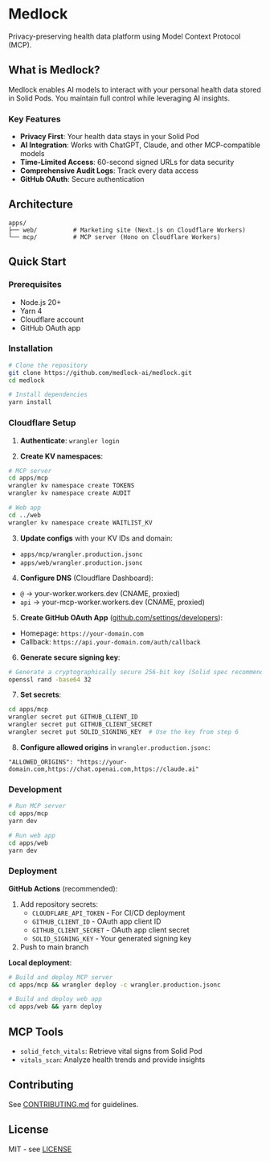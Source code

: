 # Medlock

Privacy-preserving health data platform using Model Context Protocol (MCP).

## What is Medlock?

Medlock enables AI models to interact with your personal health data stored in Solid Pods. You maintain full control while leveraging AI insights.

### Key Features

- **Privacy First**: Your health data stays in your Solid Pod
- **AI Integration**: Works with ChatGPT, Claude, and other MCP-compatible models
- **Time-Limited Access**: 60-second signed URLs for data security
- **Comprehensive Audit Logs**: Track every data access
- **GitHub OAuth**: Secure authentication

## Architecture

```
apps/
├── web/          # Marketing site (Next.js on Cloudflare Workers)
└── mcp/          # MCP server (Hono on Cloudflare Workers)
```

## Quick Start

### Prerequisites

- Node.js 20+
- Yarn 4
- Cloudflare account
- GitHub OAuth app

### Installation

```bash
# Clone the repository
git clone https://github.com/medlock-ai/medlock.git
cd medlock

# Install dependencies
yarn install
```

### Cloudflare Setup

1. **Authenticate**: `wrangler login`

2. **Create KV namespaces**:
```bash
# MCP server
cd apps/mcp
wrangler kv namespace create TOKENS
wrangler kv namespace create AUDIT

# Web app
cd ../web
wrangler kv namespace create WAITLIST_KV
```

3. **Update configs** with your KV IDs and domain:
- `apps/mcp/wrangler.production.jsonc`
- `apps/web/wrangler.production.jsonc`

4. **Configure DNS** (Cloudflare Dashboard):
- `@` → your-worker.workers.dev (CNAME, proxied)
- `api` → your-mcp-worker.workers.dev (CNAME, proxied)

5. **Create GitHub OAuth App** ([github.com/settings/developers](https://github.com/settings/developers)):
- Homepage: `https://your-domain.com`
- Callback: `https://api.your-domain.com/auth/callback`

6. **Generate secure signing key**:
```bash
# Generate a cryptographically secure 256-bit key (Solid spec recommendation)
openssl rand -base64 32
```

7. **Set secrets**:
```bash
cd apps/mcp
wrangler secret put GITHUB_CLIENT_ID
wrangler secret put GITHUB_CLIENT_SECRET
wrangler secret put SOLID_SIGNING_KEY  # Use the key from step 6
```

8. **Configure allowed origins** in `wrangler.production.jsonc`:
```jsonc
"ALLOWED_ORIGINS": "https://your-domain.com,https://chat.openai.com,https://claude.ai"
```

### Development

```bash
# Run MCP server
cd apps/mcp
yarn dev

# Run web app
cd apps/web
yarn dev
```

### Deployment

**GitHub Actions** (recommended):
1. Add repository secrets:
   - `CLOUDFLARE_API_TOKEN` - For CI/CD deployment
   - `GITHUB_CLIENT_ID` - OAuth app client ID
   - `GITHUB_CLIENT_SECRET` - OAuth app client secret
   - `SOLID_SIGNING_KEY` - Your generated signing key
2. Push to main branch

**Local deployment**:
```bash
# Build and deploy MCP server
cd apps/mcp && wrangler deploy -c wrangler.production.jsonc

# Build and deploy web app  
cd apps/web && yarn deploy
```

## MCP Tools

- `solid_fetch_vitals`: Retrieve vital signs from Solid Pod
- `vitals_scan`: Analyze health trends and provide insights

## Contributing

See [CONTRIBUTING.md](CONTRIBUTING.md) for guidelines.

## License

MIT - see [LICENSE](LICENSE)